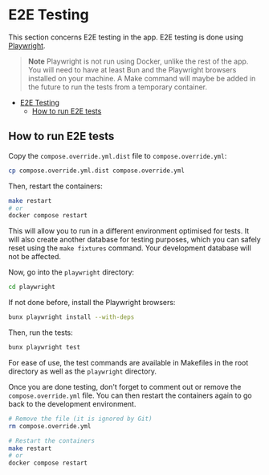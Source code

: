 # E2E Testing

This section concerns E2E testing in the app. E2E testing is done using [Playwright](https://playwright.dev/).

> **Note**
> Playwright is not run using Docker, unlike the rest of the app. You will need to have at least Bun and the Playwright browsers installed on your machine. A Make command will maybe be added in the future to run the tests from a temporary container.

- [E2E Testing](#e2e-testing)
  - [How to run E2E tests](#how-to-run-e2e-tests)

## How to run E2E tests

Copy the `compose.override.yml.dist` file to `compose.override.yml`:

```sh
cp compose.override.yml.dist compose.override.yml
```

Then, restart the containers:

```sh
make restart
# or
docker compose restart
```

This will allow you to run in a different environment optimised for tests.
It will also create another database for testing purposes, which you can safely reset using the `make fixtures` command.
Your development database will not be affected.

Now, go into the `playwright` directory:

```sh
cd playwright
```

If not done before, install the Playwright browsers:

```sh
bunx playwright install --with-deps
```

Then, run the tests:

```sh
bunx playwright test
```

For ease of use, the test commands are available in Makefiles in the root directory as well as the `playwright` directory.

Once you are done testing, don't forget to comment out or remove the `compose.override.yml` file.
You can then restart the containers again to go back to the development environment.

```sh
# Remove the file (it is ignored by Git)
rm compose.override.yml

# Restart the containers
make restart
# or
docker compose restart
```
